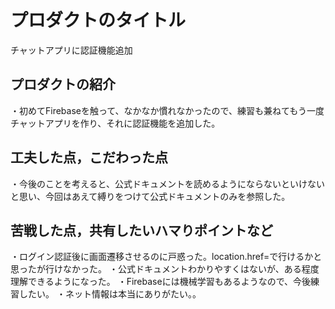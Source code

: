 # プロダクトのタイトル
チャットアプリに認証機能追加
## プロダクトの紹介
・初めてFirebaseを触って、なかなか慣れなかったので、練習も兼ねてもう一度チャットアプリを作り、それに認証機能を追加した。


## 工夫した点，こだわった点
・今後のことを考えると、公式ドキュメントを読めるようにならないといけないと思い、今回はあえて縛りをつけて公式ドキュメントのみを参照した。


## 苦戦した点，共有したいハマりポイントなど
・ログイン認証後に画面遷移させるのに戸惑った。location.href=で行けるかと思ったが行けなかった。
・公式ドキュメントわかりやすくはないが、ある程度理解できるようになった。
・Firebaseには機械学習もあるようなので、今後練習したい。
・ネット情報は本当にありがたい。。